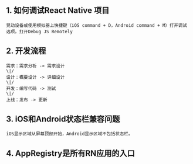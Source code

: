 ## 1. 如何调试React Native 项目
```
晃动设备或使用模拟器上快捷键（iOS command + D，Android command + M）打开调试选项。打开Debug JS Remotely
```

## 2. 开发流程
```
需求：需求分析 -> 需求设计
\|/
设计：概要设计 -> 详细设计
\|/
开发：编写代码 -> 测试
\|/
上线：发布 -> 更新
```

## 3. iOS和Android状态栏兼容问题
```
iOS显示区域从屏幕顶部开始，Android显示区域不包括状态栏。
```

## 4. AppRegistry是所有RN应用的入口